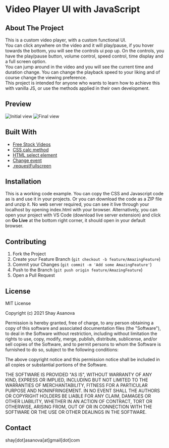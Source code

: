 # Video Player UI with JavaScript

## About The Project

This is a custom video player, with a custom functional UI. <br/>
You can click anywhere on the video and it will play/pause, if you hover towards the bottom, you will see the controls ui pop up. On the controls, you have the play/pause button, volume control, speed control, time display and a full screen option. <br/>
You can jump around in the video and you will see the current time and duration change. You can change the playback speed to your liking and of course change the viewing preference. <br/>
This project is intended for anyone who wants to learn how to achieve this with vanilla JS, or use the methods applied in their own development.

## Preview

![Initial view](media/image1.gif)
![Final view](media/image2.gif)

## Built With

- [Free Stock Videos](https://pixabay.com/videos/)
- [ CSS calc method](<https://developer.mozilla.org/en-US/docs/Web/CSS/calc()>)
- [HTML select element](https://developer.mozilla.org/en-US/docs/Web/HTML/Element/select)
- [Change event](https://developer.mozilla.org/en-US/docs/Web/API/HTMLElement/change_event)
- [.requestFullscreen](https://www.w3schools.com/howto/howto_js_fullscreen.asp)

## Installation

This is a working code example.
You can copy the CSS and Javascript code as is and use it in your projects.
Or you can download the code as a ZIP file and unzip it. No web server required, you can see it live through your localhost by opening index.html with your browser. Alternatively, you can open your project with VS Code (download live server extension) and click on **Go Live** at the bottom right corner, it should open in your default browser.

## Contributing

1. Fork the Project
2. Create your Feature Branch (`git checkout -b feature/AmazingFeature`)
3. Commit your Changes (`git commit -m 'Add some AmazingFeature'`)
4. Push to the Branch (`git push origin feature/AmazingFeature`)
5. Open a Pull Request

## License

MIT License

Copyright (c) 2021 Shay Asanova

Permission is hereby granted, free of charge, to any person obtaining a copy
of this software and associated documentation files (the "Software"), to deal
in the Software without restriction, including without limitation the rights
to use, copy, modify, merge, publish, distribute, sublicense, and/or sell
copies of the Software, and to permit persons to whom the Software is
furnished to do so, subject to the following conditions:

The above copyright notice and this permission notice shall be included in all
copies or substantial portions of the Software.

THE SOFTWARE IS PROVIDED "AS IS", WITHOUT WARRANTY OF ANY KIND, EXPRESS OR
IMPLIED, INCLUDING BUT NOT LIMITED TO THE WARRANTIES OF MERCHANTABILITY,
FITNESS FOR A PARTICULAR PURPOSE AND NONINFRINGEMENT. IN NO EVENT SHALL THE
AUTHORS OR COPYRIGHT HOLDERS BE LIABLE FOR ANY CLAIM, DAMAGES OR OTHER
LIABILITY, WHETHER IN AN ACTION OF CONTRACT, TORT OR OTHERWISE, ARISING FROM,
OUT OF OR IN CONNECTION WITH THE SOFTWARE OR THE USE OR OTHER DEALINGS IN THE
SOFTWARE.

## Contact

shay[dot]asanova[at]gmail[dot]com
